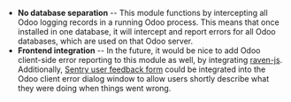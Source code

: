- **No database separation** -- This module functions by intercepting
  all Odoo logging records in a running Odoo process. This means that
  once installed in one database, it will intercept and report errors
  for all Odoo databases, which are used on that Odoo server.
- **Frontend integration** -- In the future, it would be nice to add
  Odoo client-side error reporting to this module as well, by
  integrating [raven-js](https://github.com/getsentry/raven-js).
  Additionally, [Sentry user feedback
  form](https://docs.sentry.io/learn/user-feedback/) could be integrated
  into the Odoo client error dialog window to allow users shortly
  describe what they were doing when things went wrong.
